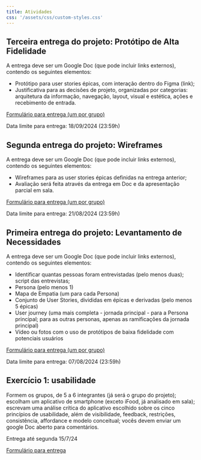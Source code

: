 ```yaml
---
title: Atividades
css: '/assets/css/custom-styles.css'
---
```


## Terceira entrega do projeto: Protótipo de Alta Fidelidade

A entrega deve ser um Google Doc (que pode incluir links externos), contendo os seguintes elementos:

* Protótipo para user stories épicas, com interação dentro do Figma (link);
* Justificativa para as decisões de projeto, organizadas por categorias: arquitetura da informação, navegação, layout, visual e estética, ações e recebimento de entrada. 

[Formulário para entrega (um por grupo)](https://forms.gle/yHwrF7HvmGYqC2Sv7)

Data limite para entrega: 18/09/2024 (23:59h)


## Segunda entrega do projeto: Wireframes

A entrega deve ser um Google Doc (que pode incluir links externos), contendo os seguintes elementos:

* Wireframes para as user stories épicas definidas na entrega anterior;
* Avaliação será feita através da entrega em Doc e da apresentação parcial em sala.

[Formulário para entrega (um por grupo)](https://forms.gle/yHwrF7HvmGYqC2Sv7)

Data limite para entrega: 21/08/2024 (23:59h)




## Primeira entrega do projeto: Levantamento de Necessidades

A entrega deve ser um Google Doc (que pode incluir links externos), contendo os seguintes elementos:

* Identificar quantas pessoas foram entrevistadas (pelo menos duas); script das entrevistas;
* Persona (pelo menos 1)
* Mapa de Empatia (um para cada Persona)
* Conjunto de User Stories, divididas em épicas e derivadas (pelo menos 5 épicas)
* User journey (uma mais completa - jornada principal - para a Persona principal; para as outras personas, apenas as ramificações da jornada principal)
* Vídeo ou fotos com o uso de protótipos de baixa fidelidade com potenciais usuários

[Formulário para entrega (um por grupo)](https://forms.gle/rX3Y2LVqoo8dndS56)

Data limite para entrega: 07/08/2024 (23:59h)




## Exercício 1: usabilidade

Formem os grupos, de 5 a 6 integrantes (já será o grupo do projeto); escolham um aplicativo de smartphone (exceto iFood, já analisado em sala); escrevam uma análise crítica do aplicativo escolhido sobre os cinco princípios de usabilidade, além de visibilidade, feedback, restrições, consistência, affordance e modelo conceitual; vocês devem enviar um google Doc aberto para comentários.

Entrega até segunda 15/7/24

[Formulário para entrega](https://forms.gle/ARxNJBfyKHi7H4Yq8)









